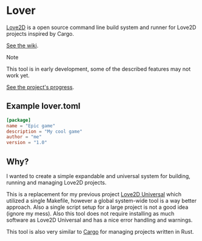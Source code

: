 # Lover
[Love2D](https://love2d.org/) is a open source command line build system and runner for Love2D projects inspired by Cargo.

[See the wiki](https://github.com/Wolfyxon/lover/wiki).

> [!NOTE]
> This tool is in early development, some of the described features may not work yet.
> 
> [See the project's progress](https://github.com/Wolfyxon/lover/issues/1).

## Example lover.toml
```toml
[package]
name = "Epic game"
description = "My cool game"
author = "me"
version = "1.0"
```

## Why?
I wanted to create a simple expandable and universal system for building, running and managing Love2D projects.

This is a replacement for my previous project [Love2D Universal](https://github.com/Wolfyxon/love2d-universal) which utilized a single Makefile, however a global system-wide tool is a way better approach.
Also a single script setup for a large project is not a good idea (ignore my mess). Also this tool does not require installing as much software as Love2D Universal and has a nice error handling and warnings.

This tool is also very similar to [Cargo](https://github.com/rust-lang/cargo/) for managing projects written in Rust.
